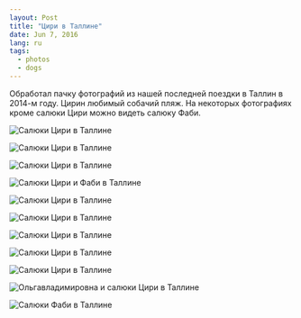 ```yaml
---
layout: Post
title: "Цири в Таллине"
date: Jun 7, 2016
lang: ru
tags:
  - photos
  - dogs
---
```


Обработал пачку фотографий из нашей последней поездки в Таллин в 2014-м году. Цирин любимый собачий пляж. На некоторых фотографиях кроме салюки Цири можно видеть салюку Фаби.

![Салюки Цири в Таллине](photo://2014-08-15_1671_Artem_Sapegin)

<!--more-->

![Салюки Цири в Таллине](photo://2014-08-15_1645_Artem_Sapegin)

![Салюки Цири в Таллине](photo://2014-08-15_1718_Artem_Sapegin)

![Салюки Цири и Фаби в Таллине](photo://2014-08-15_1780_Artem_Sapegin)

![Салюки Цири в Таллине](photo://2014-08-18_2177_Artem_Sapegin)

![Салюки Цири в Таллине](photo://2014-08-18_2256_Artem_Sapegin)

![Салюки Цири в Таллине](photo://2014-08-18_2310_Artem_Sapegin)

![Салюки Цири в Таллине](photo://2014-08-18_2313_Artem_Sapegin)

![Салюки Цири в Таллине](photo://2014-08-18_2426_Artem_Sapegin)

![Ольгавладимировна и салюки Цири в Таллине](photo://2014-08-15_1828_Artem_Sapegin)

![Салюки Фаби в Таллине](photo://2014-08-15_1587_Artem_Sapegin)
